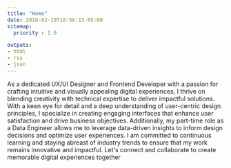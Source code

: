 ```yaml
---
title: "Home"
date: 2018-02-10T18:56:13-05:00
sitemap:
  priority : 1.0

outputs:
- html
- rss
- json
---
```


As a dedicated UX/UI Designer and Frontend Developer with a passion for crafting intuitive and visually appealing digital experiences, I thrive on blending creativity with technical expertise to deliver impactful solutions. With a keen eye for detail and a deep understanding of user-centric design principles, I specialize in creating engaging interfaces that enhance user satisfaction and drive business objectives. Additionally, my part-time role as a Data Engineer allows me to leverage data-driven insights to inform design decisions and optimize user experiences. I am committed to continuous learning and staying abreast of industry trends to ensure that my work remains innovative and impactful. Let's connect and collaborate to create memorable digital experiences together
